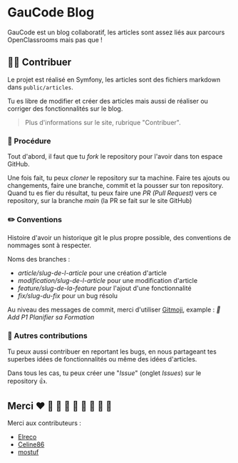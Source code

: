 # GauCode Blog

GauCode est un blog collaboratif, les articles sont assez liés aux parcours OpenClassrooms mais pas que !

## 👨‍💻 Contribuer

Le projet est réalisé en Symfony, les articles sont des fichiers markdown dans `public/articles`.

Tu es libre de modifier et créer des articles mais aussi de réaliser ou corriger des fonctionnalités sur le blog.

> Plus d'informations sur le site, rubrique "Contribuer".

### 🧾 Procédure

Tout d'abord, il faut que tu _fork_ le repository pour l'avoir dans ton espace GitHub.

Une fois fait, tu peux _cloner_ le repository sur ta machine. Faire tes ajouts ou changements, faire une branche, commit et la pousser sur ton repository.  
Quand tu es fier du résultat, tu peux faire une _PR (Pull Request)_ vers ce repository, sur la branche _main_ (la PR se fait sur le site GitHub)

### ✏️ Conventions

Histoire d'avoir un historique git le plus propre possible, des conventions de nommages sont à respecter.

Noms des branches : 

- _article/slug-de-l-article_ pour une création d'article
- _modification/slug-de-l-article_ pour une modification d'article
- _feature/slug-de-la-feature_ pour l'ajout d'une fonctionnalité
- _fix/slug-du-fix_ pour un bug résolu

Au niveau des messages de commit, merci d'utiliser [Gitmoji](https://gitmoji.dev/), example : _:memo: Add P1 Planifier sa Formation_

### 💎 Autres contributions

Tu peux aussi contribuer en reportant les bugs, en nous partageant tes superbes idées de fonctionnalités ou même des idées d'articles.

Dans tous les cas, tu peux créer une "_Issue_" (onglet _Issues_) sur le repository 👍.

## Merci ❤️ 🧡 💛 💚 💙 💜 🖤 🤍 🤎

Merci aux contributeurs : 

- [Elreco](https://github.com/elreco)
- [Celine86](https://github.com/Celine86)
- [mostuf](https://www.training-dev.fr/)